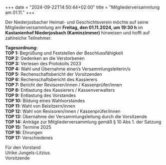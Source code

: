 +++
date = "2024-09-22T14:50:44+02:00"
title = "Mitgliederversammlung am 01.11."
+++

Der Niederjosbacher Heimat- und Geschichtsverein möchte auf seine Mitgliederversammlung
am **Freitag, den 01.11.2024, um 19:30 h** im **Kastanienhof Niederjosbach (Kaminzimmer)**
hinweisen und hofft auf zahlreiche Teilnehmer.

**Tagesordnung:**  
**TOP 1:** Begrüßung und Feststellen der Beschlussfähigkeit  
**TOP 2:** Gedenken an die Verstorbenen  
**TOP 3:** Verlesen des Protokolls 2023  
**TOP 4:** Wahl und Übernahme einer/s Versammlungsleiterin/s  
**TOP 5:** Rechenschaftsbericht der Vorsitzenden  
**TOP 6:** Rechenschaftsbericht des Kassierers  
**TOP 7:** Bericht der Revisoren/innen / Kassenprüfer/innen  
**TOP 8:** Entlastung des Kassierers / Kassenverwalters  
**TOP 9:** Entlastung des Vorstandes  
**TOP 10:** Bildung eines Wahlvorstandes  
**TOP 11:** Wahl von Beisitzern/innen  
**TOP 12:** Wahl von Revisoren/innen / Kassenprüfer/innen  
**TOP 13:** Übernahme der Versammlungsleitung durch die Vorsitzende  
**TOP 14:** Anträge zur Mitgliederversammlung gemäß § 10 Abs 1. der Satzung  
**TOP 15:** Termine 2025  
**TOP 16:** Ehrungen  
**TOP 17:** Verschiedenes  


Für den Vorstand  
Ulrike Jungels-Litzius  
Vorsitzende
